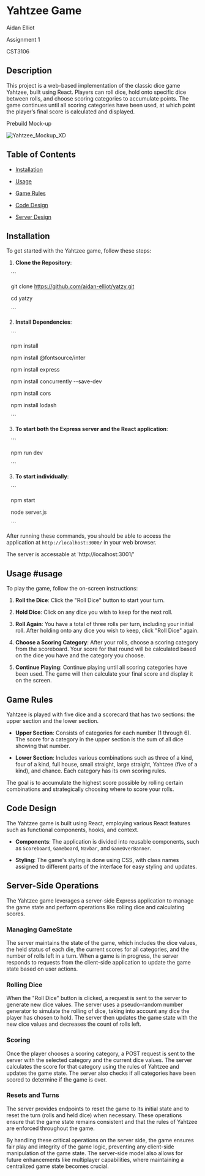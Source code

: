 # Yahtzee Game

Aidan Elliot

Assignment 1

CST3106

  

## Description

This project is a web-based implementation of the classic dice game Yahtzee, built using React. Players can roll dice, hold onto specific dice between rolls, and choose scoring categories to accumulate points. The game continues until all scoring categories have been used, at which point the player’s final score is calculated and displayed.

  

Prebuild Mock-up

![Yahtzee_Mockup_XD](https://github.com/aidan-elliot/yatzy/assets/81194636/9f3610cf-4594-4a22-87cd-1ce4d2ee033b)

  

## Table of Contents

- [Installation](#installation)

- [Usage](#usage)

- [Game Rules](#game-rules)

- [Code Design](#code-design)

- [Server Design](#server-side-operations)
  

## Installation

To get started with the Yahtzee game, follow these steps:

  

1. **Clone the Repository**:

   ```

   git clone https://github.com/aidan-elliot/yatzy.git

   cd yatzy

   ```

  

2. **Install Dependencies**:

   ```

   npm install

   npm install @fontsource/inter

   npm install express

   npm install concurrently --save-dev

   npm install cors

   npm install lodash

   ```

3. **To start both the Express server and the React application**:

   ```

   npm run dev

   ```

  

3. **To start individually**:

   ```

   npm start

   node server.js

   ```

  

After running these commands, you should be able to access the application at `http://localhost:3000/` in your web browser.

  

The server is accessable at 'http://localhost:3001/'

  

## Usage #usage

To play the game, follow the on-screen instructions:

  

1. **Roll the Dice**: Click the "Roll Dice" button to start your turn.

2. **Hold Dice**: Click on any dice you wish to keep for the next roll.

3. **Roll Again**: You have a total of three rolls per turn, including your initial roll. After holding onto any dice you wish to keep, click "Roll Dice" again.

4. **Choose a Scoring Category**: After your rolls, choose a scoring category from the scoreboard. Your score for that round will be calculated based on the dice you have and the category you choose.

5. **Continue Playing**: Continue playing until all scoring categories have been used. The game will then calculate your final score and display it on the screen.

  

## Game Rules

Yahtzee is played with five dice and a scorecard that has two sections: the upper section and the lower section.

  

- **Upper Section**: Consists of categories for each number (1 through 6). The score for a category in the upper section is the sum of all dice showing that number.

- **Lower Section**: Includes various combinations such as three of a kind, four of a kind, full house, small straight, large straight, Yahtzee (five of a kind), and chance. Each category has its own scoring rules.

  

The goal is to accumulate the highest score possible by rolling certain combinations and strategically choosing where to score your rolls.

  

## Code Design

The Yahtzee game is built using React, employing various React features such as functional components, hooks, and context.

  

- **Components**: The application is divided into reusable components, such as `Scoreboard`, `Gameboard`, `Navbar`, and `GameOverBanner`.

- **Styling**: The game's styling is done using CSS, with class names assigned to different parts of the interface for easy styling and updates.

  

## Server-Side Operations

The Yahtzee game leverages a server-side Express application to manage the game state and perform operations like rolling dice and calculating scores.

  

### Managing GameState

The server maintains the state of the game, which includes the dice values, the held status of each die, the current scores for all categories, and the number of rolls left in a turn. When a game is in progress, the server responds to requests from the client-side application to update the game state based on user actions.

  

### Rolling Dice

When the "Roll Dice" button is clicked, a request is sent to the server to generate new dice values. The server uses a pseudo-random number generator to simulate the rolling of dice, taking into account any dice the player has chosen to hold. The server then updates the game state with the new dice values and decreases the count of rolls left.

  

### Scoring

Once the player chooses a scoring category, a POST request is sent to the server with the selected category and the current dice values. The server calculates the score for that category using the rules of Yahtzee and updates the game state. The server also checks if all categories have been scored to determine if the game is over.

  

### Resets and Turns

The server provides endpoints to reset the game to its initial state and to reset the turn (rolls and held dice) when necessary. These operations ensure that the game state remains consistent and that the rules of Yahtzee are enforced throughout the game.

  

By handling these critical operations on the server side, the game ensures fair play and integrity of the game logic, preventing any client-side manipulation of the game state. The server-side model also allows for future enhancements like multiplayer capabilities, where maintaining a centralized game state becomes crucial.

